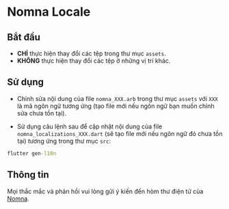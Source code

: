 # Nomna Locale

## Bắt đầu
- **CHỈ** thực hiện thay đổi các tệp trong thư mục `assets`. 
- **KHÔNG** thực hiện thay đổi các tệp ở những vị trí khác.

## Sử dụng
- Chỉnh sửa nội dung của file `nomna_XXX.arb` trong thư mục `assets` với `XXX` là mã ngôn ngữ tương ứng (tạo file mới nếu ngôn ngữ bạn muốn chỉnh sửa chưa tồn tại).

- Sử dụng câu lệnh sau để cập nhật nội dung của file `nomna_localizations_XXX.dart` (sẽ tạo file mới nếu ngôn ngữ đó chưa tồn tại) tương ứng trong thư mục `src`:
```cmd
flutter gen-l10n
```

## Thông tin
Mọi thắc mắc và phản hồi vui lòng gửi ý kiến đến hòm thư điện tử của [Nomna](nomna.zitherharp@gmail.com).
